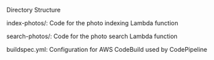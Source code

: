 Directory Structure

index-photos/: Code for the photo indexing Lambda function

search-photos/: Code for the photo search Lambda function

buildspec.yml: Configuration for AWS CodeBuild used by CodePipeline
